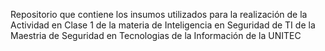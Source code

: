 Repositorio que contiene los insumos utilizados para la realización de la Actividad en Clase 1 de la materia de Inteligencia en Seguridad de TI de la Maestria de Seguridad en Tecnologias de la Información de la UNITEC
